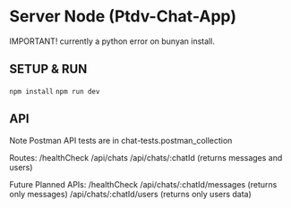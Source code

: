 # Server Node (Ptdv-Chat-App)

IMPORTANT! currently a python error on bunyan install.

## SETUP & RUN
`npm install`
`npm run dev`

## API

Note Postman API tests are in chat-tests.postman_collection

Routes:
/healthCheck
/api/chats
/api/chats/:chatId  (returns messages and users)

Future Planned APIs:
/healthCheck
/api/chats/:chatId/messages     (returns only messages)
/api/chats/:chatId/users        (returns only users data)
